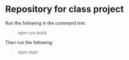 # Repository for class project

Run the following in the command line:
>npm run build

Then run the following:
>npm start
